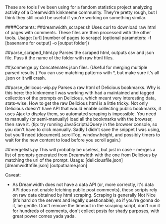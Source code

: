 These are tools I've been using for a fandom statistics project analyzing activity of a Dreamwidth kinkmeme community. They're pretty rough, but I think they still could be useful if you're working on something similar.

####Contents:
##dreamwidth_scraper.sh
Uses curl to download raw html of pages with comments. These files are then processed with the other tools. Usage: [url] [number of pages to scrape] (optional parameters: -f [basename for output] -o [output folder])

##parse_scraped_html.py
Parses the scraped html, outputs csv and json file. Pass it the name of the folder with raw html files.

##jsonmerge.py
Concatenates json files. (Useful for merging multiple parsed results.) You can use matching patterns with *, but make sure it's all .json or it will crash.

##parse_delicous-wip.py
Parses a raw html of Delicious bookmarks. Why is this here: the kinkmeme I was working with had a maintained and tagged collection of the prompts on Delicious, which meant very interesting data, stats-wise. How to get the raw Delicious html is a little tricky. Not only Delicious doesn't have API that would enable collecting public bookmarks, it uses Ajax to display them, so automated scraping is impossible. You need to manually (or semi-manually) load all the bookmarks with the browser, then save it. (tip: try running JavaScript/JQuery in the browser console, so you don't have to click manually. Sadly I didn't save the snippet I was using, but you'll need (document).scrollTop, window.height, and possibly timers to wait for the new content to load before you scroll again.)

##mergelists.py
This will probably be useless, but just in case - merges a list of prompts generated from Dreamwidth with the one from Delicious by matching the url of the prompt. Usage: [deliciousfile.json] [dreamwidthfile.json] [outputname.json]

Caveat:
* As Dreamwidth does not have a data API (or, more correctly, it's data API does not enable fetching public post comments), these scripts rely on raw data obtained by html scraping. Scraping is generally Not Nice (it's hard on the servers and legally questionable), so if you're gonna do it, be gentle. Don't remove the timeout in the scraping script, don't run it for hundreds of comments, don't collect posts for shady purposes, with great power comes yada yada.













